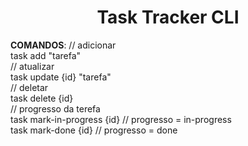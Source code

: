 <h1 align="center">Task Tracker CLI</h1>

<p>
    <strong>COMANDOS</strong>:
    // adicionar <br>
     task add "tarefa" <br>
    // atualizar <br>
     task update {id} "tarefa" <br>
    // deletar <br>
     task delete {id} <br>
    // progresso da terefa<br>
      task mark-in-progress {id} // progresso = in-progress <br>
      task mark-done {id} // progresso = done <br>
</p>